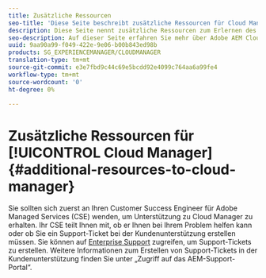 ```yaml
---
title: Zusätzliche Ressourcen
seo-title: 'Diese Seite beschreibt zusätzliche Ressourcen für Cloud Manager. '
description: Diese Seite nennt zusätzliche Ressourcen zum Erlernen des Umgangs mit Adobe AEM Cloud Manager.
seo-description: Auf dieser Seite erfahren Sie mehr über Adobe AEM Cloud Manager.
uuid: 9aa90a99-f049-422e-9e06-b00b843ed98b
products: SG_EXPERIENCEMANAGER/CLOUDMANAGER
translation-type: tm+mt
source-git-commit: e3e7fbd9c44c69e5bcdd92e4099c764aa6a99fe4
workflow-type: tm+mt
source-wordcount: '0'
ht-degree: 0%

---
```



# Zusätzliche Ressourcen für [!UICONTROL Cloud Manager]{#additional-resources-to-cloud-manager}

Sie sollten sich zuerst an Ihren Customer Success Engineer für Adobe Managed Services (CSE) wenden, um Unterstützung zu Cloud Manager zu erhalten.
Ihr CSE teilt Ihnen mit, ob er Ihnen bei Ihrem Problem helfen kann oder ob Sie ein Support-Ticket bei der Kundenunterstützung erstellen müssen.
Sie können auf [Enterprise Support](https://helpx.adobe.com/de/contact/enterprise-support.ec.html) zugreifen, um Support-Tickets zu erstellen. Weitere Informationen zum Erstellen von Support-Tickets in der Kundenunterstützung finden Sie unter „Zugriff auf das AEM-Support-Portal“.

